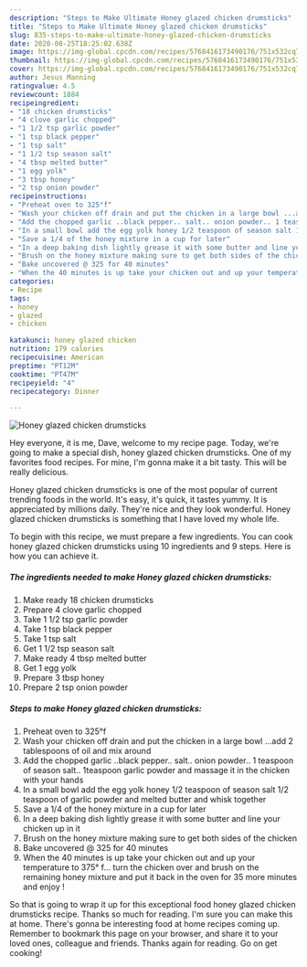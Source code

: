```yaml
---
description: "Steps to Make Ultimate Honey glazed chicken drumsticks"
title: "Steps to Make Ultimate Honey glazed chicken drumsticks"
slug: 835-steps-to-make-ultimate-honey-glazed-chicken-drumsticks
date: 2020-08-25T18:25:02.638Z
image: https://img-global.cpcdn.com/recipes/5768416173490176/751x532cq70/honey-glazed-chicken-drumsticks-recipe-main-photo.jpg
thumbnail: https://img-global.cpcdn.com/recipes/5768416173490176/751x532cq70/honey-glazed-chicken-drumsticks-recipe-main-photo.jpg
cover: https://img-global.cpcdn.com/recipes/5768416173490176/751x532cq70/honey-glazed-chicken-drumsticks-recipe-main-photo.jpg
author: Jesus Manning
ratingvalue: 4.5
reviewcount: 1884
recipeingredient:
- "18 chicken drumsticks"
- "4 clove garlic chopped"
- "1 1/2 tsp garlic powder"
- "1 tsp black pepper"
- "1 tsp salt"
- "1 1/2 tsp season salt"
- "4 tbsp melted butter"
- "1 egg yolk"
- "3 tbsp honey"
- "2 tsp onion powder"
recipeinstructions:
- "Preheat oven to 325°f"
- "Wash your chicken off drain and put the chicken in a large bowl ...add 2 tablespoons of oil and mix around"
- "Add the chopped garlic ..black pepper.. salt.. onion powder.. 1 teaspoon of season salt.. 1teaspoon garlic powder and massage it in the chicken with your hands"
- "In a small bowl add the egg yolk honey 1/2 teaspoon of season salt 1/2 teaspoon of garlic powder and melted butter and whisk together"
- "Save a 1/4 of the honey mixture in a cup for later"
- "In a deep baking dish lightly grease it with some butter and line your chicken up in it"
- "Brush on the honey mixture making sure to get both sides of the chicken"
- "Bake uncovered @ 325 for 40 minutes"
- "When the 40 minutes is up take your chicken out and up your temperature to 375° f...  turn the chicken over and brush on the remaining honey mixture and put it back in the oven for 35 more minutes and enjoy !"
categories:
- Recipe
tags:
- honey
- glazed
- chicken

katakunci: honey glazed chicken 
nutrition: 179 calories
recipecuisine: American
preptime: "PT12M"
cooktime: "PT47M"
recipeyield: "4"
recipecategory: Dinner

---
```



![Honey glazed chicken drumsticks](https://img-global.cpcdn.com/recipes/5768416173490176/751x532cq70/honey-glazed-chicken-drumsticks-recipe-main-photo.jpg)

Hey everyone, it is me, Dave, welcome to my recipe page. Today, we're going to make a special dish, honey glazed chicken drumsticks. One of my favorites food recipes. For mine, I'm gonna make it a bit tasty. This will be really delicious.



Honey glazed chicken drumsticks is one of the most popular of current trending foods in the world. It's easy, it's quick, it tastes yummy. It is appreciated by millions daily. They're nice and they look wonderful. Honey glazed chicken drumsticks is something that I have loved my whole life.


To begin with this recipe, we must prepare a few ingredients. You can cook honey glazed chicken drumsticks using 10 ingredients and 9 steps. Here is how you can achieve it.

<!--inarticleads1-->

##### The ingredients needed to make Honey glazed chicken drumsticks:

1. Make ready 18 chicken drumsticks
1. Prepare 4 clove garlic chopped
1. Take 1 1/2 tsp garlic powder
1. Take 1 tsp black pepper
1. Take 1 tsp salt
1. Get 1 1/2 tsp season salt
1. Make ready 4 tbsp melted butter
1. Get 1 egg yolk
1. Prepare 3 tbsp honey
1. Prepare 2 tsp onion powder




<!--inarticleads2-->

##### Steps to make Honey glazed chicken drumsticks:

1. Preheat oven to 325°f
1. Wash your chicken off drain and put the chicken in a large bowl ...add 2 tablespoons of oil and mix around
1. Add the chopped garlic ..black pepper.. salt.. onion powder.. 1 teaspoon of season salt.. 1teaspoon garlic powder and massage it in the chicken with your hands
1. In a small bowl add the egg yolk honey 1/2 teaspoon of season salt 1/2 teaspoon of garlic powder and melted butter and whisk together
1. Save a 1/4 of the honey mixture in a cup for later
1. In a deep baking dish lightly grease it with some butter and line your chicken up in it
1. Brush on the honey mixture making sure to get both sides of the chicken
1. Bake uncovered @ 325 for 40 minutes
1. When the 40 minutes is up take your chicken out and up your temperature to 375° f...  turn the chicken over and brush on the remaining honey mixture and put it back in the oven for 35 more minutes and enjoy !




So that is going to wrap it up for this exceptional food honey glazed chicken drumsticks recipe. Thanks so much for reading. I'm sure you can make this at home. There's gonna be interesting food at home recipes coming up. Remember to bookmark this page on your browser, and share it to your loved ones, colleague and friends. Thanks again for reading. Go on get cooking!
